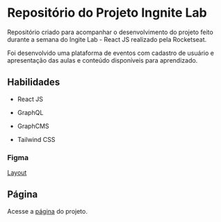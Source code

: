 # Repositório do Projeto Ingnite Lab

Repositório criado para acompanhar o desenvolvimento do projeto feito durante a semana do Ingite Lab - React JS realizado pela Rocketseat.

Foi desenvolvido uma plataforma de eventos com cadastro de usuário e apresentação das aulas e conteúdo disponíveis para aprendizado.

## Habilidades

- React JS

- GraphQL

- GraphCMS

- Tailwind CSS

### Figma

<a href="https://www.figma.com/file/iMmFIxnjn6jG1mufPMhBlA/Plataforma-de-evento---Ignite-Lab-(Community)?node-id=0%3A1">Layout</a>

## Página

Acesse a <a href="#">página</a> do projeto.
